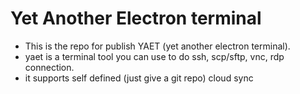 # Yet Another Electron terminal

- This is the repo for publish YAET (yet another electron terminal).
- yaet is a terminal tool you can use to do ssh, scp/sftp, vnc, rdp connection.
- it supports self defined (just give a git repo) cloud sync
